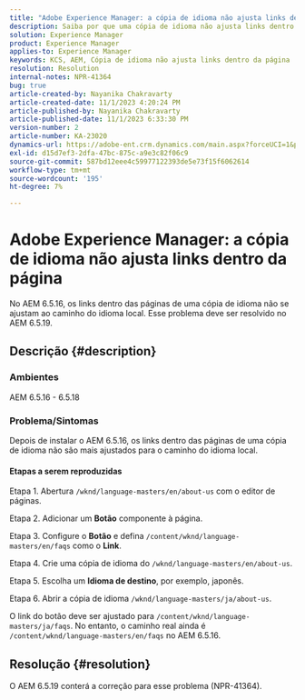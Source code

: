 ```yaml
---
title: "Adobe Experience Manager: a cópia de idioma não ajusta links dentro da página"
description: Saiba por que uma cópia de idioma não ajusta links dentro da página no Experience Manager.
solution: Experience Manager
product: Experience Manager
applies-to: Experience Manager
keywords: KCS, AEM, Cópia de idioma não ajusta links dentro da página
resolution: Resolution
internal-notes: NPR-41364
bug: true
article-created-by: Nayanika Chakravarty
article-created-date: 11/1/2023 4:20:24 PM
article-published-by: Nayanika Chakravarty
article-published-date: 11/1/2023 6:33:30 PM
version-number: 2
article-number: KA-23020
dynamics-url: https://adobe-ent.crm.dynamics.com/main.aspx?forceUCI=1&pagetype=entityrecord&etn=knowledgearticle&id=4438a28e-d278-ee11-8179-6045bd0065f9
exl-id: d15d7ef3-2dfa-47bc-875c-a9e3c82f06c9
source-git-commit: 587bd12eee4c59977122393de5e73f15f6062614
workflow-type: tm+mt
source-wordcount: '195'
ht-degree: 7%

---
```


# Adobe Experience Manager: a cópia de idioma não ajusta links dentro da página


No AEM 6.5.16, os links dentro das páginas de uma cópia de idioma não se ajustam ao caminho do idioma local. Esse problema deve ser resolvido no AEM 6.5.19.

## Descrição {#description}


### <b>Ambientes</b>

AEM 6.5.16 - 6.5.18

### Problema/Sintomas

Depois de instalar o AEM 6.5.16, os links dentro das páginas de uma cópia de idioma não são mais ajustados para o caminho do idioma local.

#### Etapas a serem reproduzidas

Etapa 1. Abertura `/wknd/language-masters/en/about-us` com o editor de páginas.

Etapa 2. Adicionar um <b>Botão</b> componente à página.

Etapa 3. Configure o <b>Botão</b> e defina `/content/wknd/language-masters/en/faqs` como o <b>Link</b>.

Etapa 4. Crie uma cópia de idioma do `/wknd/language-masters/en/about-us`.

Etapa 5. Escolha um <b>Idioma de destino</b>, por exemplo, japonês.

Etapa 6. Abrir a cópia de idioma `/wknd/language-masters/ja/about-us`.

O link do botão deve ser ajustado para `/content/wknd/language-masters/ja/faqs`. No entanto, o caminho real ainda é `/content/wknd/language-masters/en/faqs` no AEM 6.5.16.


## Resolução {#resolution}


O AEM 6.5.19 conterá a correção para esse problema (NPR-41364).

